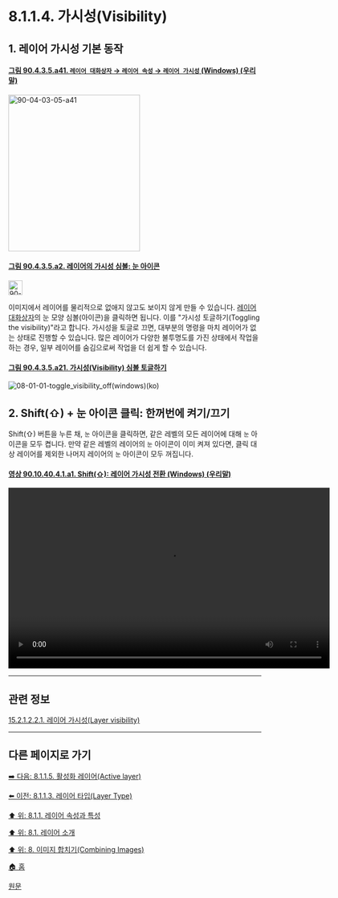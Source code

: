 # 8.1.1.4. 가시성(Visibility)

<a id="08-01-01-04-s1"></a>

## 1. 레이어 가시성 기본 동작

<a id="90-04-03-05-a41"></a>

#### [그림 90.4.3.5.a41. `레이어 대화상자` → `레이어 속성` → `레이어 가시성` (Windows) (우리말)](./90-04-0003-005-visibility.md#90-04-03-05-a41)
<img width="262" height="312" alt="90-04-03-05-a41" src="https://github.com/wonder13662/gimp/assets/15767104/a2eebcd7-de61-471c-b261-ff3f1ed51713" />

<a id="90-04-03-05-a2"></a>

#### [그림 90.4.3.5.a2. 레이어의 가시성 심볼: 눈 아이콘](./90-04-0003-005-visibility.md#90-04-03-05-a2)
<img width="28" height="29" alt="90-04-03-05-a2" src="https://github.com/wonder13662/gimp/assets/15767104/f2a6e4a3-71b4-40b5-8560-80dc9b2ade83" />

이미지에서 레이어를 물리적으로 없애지 않고도 보이지 않게 만들 수 있습니다. [레이어 대화상자](./15-02-01-00-layers_dialog.md)의 눈 모양 심볼(아이콘)을 클릭하면 됩니다. 이를 "가시성 토글하기(Toggling the visibility)"라고 합니다. 가시성을 토글로 끄면, 대부분의 명령을 마치 레이어가 없는 상태로 진행할 수 있습니다. 많은 레이어가 다양한 불투명도를 가진 상태에서 작업을 하는 경우, 일부 레이어를 숨김으로써 작업을 더 쉽게 할 수 있습니다. 

<a id="90-04-03-05-a21"></a>

#### [그림 90.4.3.5.a21. 가시성(Visibility) 심볼 토글하기](./90-04-0003-005-visibility.md#90-04-03-05-a21)
![08-01-01-toggle_visibility_off(windows)(ko)](https://github.com/wonder13662/gimp/assets/15767104/ab991f4a-988a-4729-8561-108d8e37572f)

<a id="08-01-01-04-s2"></a>

## 2. Shift(⇧) + 눈 아이콘 클릭: 한꺼번에 켜기/끄기

Shift(⇧) 버튼을 누른 채, `눈` 아이콘을 클릭하면, 같은 레벨의 모든 레이어에 대해 `눈` 아이콘을 모두 켭니다. 만약 같은 레벨의 레이어의 `눈` 아이콘이 이미 켜져 있다면, 클릭 대상 레이어를 제외한 나머지 레이어의 `눈` 아이콘이 모두 꺼집니다.

<a id="90-10-40-04-01-a1"></a>

#### [영상 90.10.40.4.1.a1. Shift(⇧): 레이어 가시성 전환 (Windows) (우리말)](./90-10-40-04-01-toggle_visibility.md#90-10-40-04-01-a1)
<video controls="controls" width="640" height="360" src="https://github.com/wonder13662/gimp/assets/15767104/1b3ab6fc-c557-4cca-a3b6-c3280fa74002"></video>

***

## 관련 정보

[15.2.1.2.2.1. 레이어 가시성(Layer visibility)](./15-02-01-02-02-01-layer_visibility.md)

***

## 다른 페이지로 가기

[➡️ 다음: 8.1.1.5. 활성화 레이어(Active layer)](./08-01-01-05-active_layer.md)

[⬅️ 이전: 8.1.1.3. 레이어 타입(Layer Type)](./08-01-01-03-layer_type.md)

[⬆️ 위: 8.1.1. 레이어 속성과 특성](./08-01-01-00-layer_properties.md)

[⬆️ 위: 8.1. 레이어 소개](./08-01-00-introduction-to-layers.md)

[⬆️ 위: 8. 이미지 합치기(Combining Images)](./08-00-combining-images.md)

[🏠 홈](./00-home.md)

[원문](https://docs.gimp.org/2.10/ko/gimp-image-combining.html#gimp-layer-properties)
